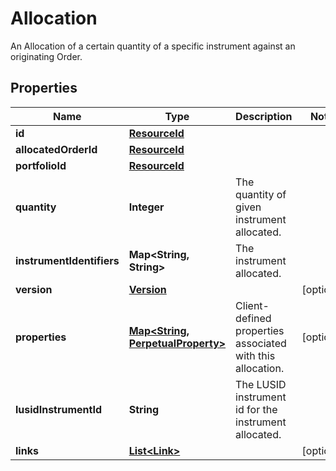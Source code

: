 

# Allocation

An Allocation of a certain quantity of a specific instrument against an originating  Order.
## Properties

Name | Type | Description | Notes
------------ | ------------- | ------------- | -------------
**id** | [**ResourceId**](ResourceId.md) |  | 
**allocatedOrderId** | [**ResourceId**](ResourceId.md) |  | 
**portfolioId** | [**ResourceId**](ResourceId.md) |  | 
**quantity** | **Integer** | The quantity of given instrument allocated. | 
**instrumentIdentifiers** | **Map&lt;String, String&gt;** | The instrument allocated. | 
**version** | [**Version**](Version.md) |  |  [optional]
**properties** | [**Map&lt;String, PerpetualProperty&gt;**](PerpetualProperty.md) | Client-defined properties associated with this allocation. |  [optional]
**lusidInstrumentId** | **String** | The LUSID instrument id for the instrument allocated. | 
**links** | [**List&lt;Link&gt;**](Link.md) |  |  [optional]




